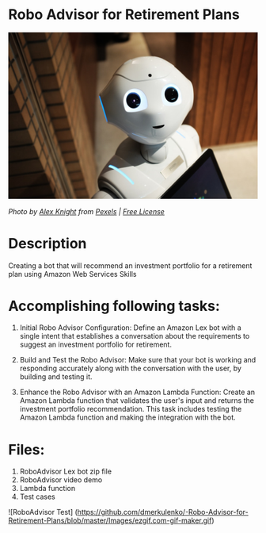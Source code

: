 # Robo Advisor for Retirement Plans

![Robot](Images/robot.jpg)

*Photo by [Alex Knight](https://www.pexels.com/@alex-knight-1272316?utm_content=attributionCopyText&utm_medium=referral&utm_source=pexels) from [Pexels](https://www.pexels.com/photo/high-angle-photo-of-robot-2599244/?utm_content=attributionCopyText&utm_medium=referral&utm_source=pexels) | [Free License](https://www.pexels.com/photo-license/)*

# Description

Creating a bot that will recommend an investment portfolio for a retirement plan using Amazon Web Services Skills

# Accomplishing following tasks:

1. Initial Robo Advisor Configuration: Define an Amazon Lex bot with a single intent that establishes a conversation about the requirements to suggest an investment portfolio for retirement.

2. Build and Test the Robo Advisor: Make sure that your bot is working and responding accurately along with the conversation with the user, by building and testing it.

3. Enhance the Robo Advisor with an Amazon Lambda Function: Create an Amazon Lambda function that validates the user's input and returns the investment portfolio recommendation. This task includes testing the Amazon Lambda function and making the integration with the bot.

# Files:
1) RoboAdvisor Lex bot zip file
2) RoboAdvisor video demo
3) Lambda function
4) Test cases

![RoboAdvisor Test] 
(https://github.com/dmerkulenko/-Robo-Advisor-for-Retirement-Plans/blob/master/Images/ezgif.com-gif-maker.gif)